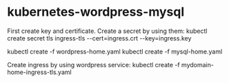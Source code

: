 # kubernetes-wordpress-mysql

First create key and certificate. Create a secret by using them:
kubectl create secret tls ingress-tls --cert=ingress.crt --key=ingress.key

kubectl create -f wordpress-home.yaml
kubectl create -f mysql-home.yaml

Create ingress by using wordpress service:
kubectl create -f mydomain-home-ingress-tls.yaml
